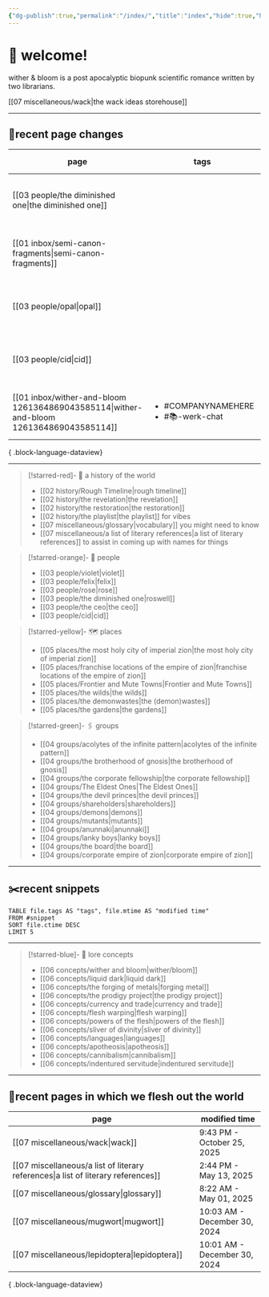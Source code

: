```yaml
---
{"dg-publish":true,"permalink":"/index/","title":"index","hide":true,"hideInGraph":true,"tags":["gardenEntry"],"created":"2024-08-07T09:02:57.000-05:00","updated":"2025-10-26T23:34:32.120-05:00"}
---
```


# 🥀 welcome!
wither & bloom is a post apocalyptic biopunk scientific romance written by two librarians.

[[07 miscellaneous/wack\|the wack ideas storehouse]]

---
## 📌recent page changes
| page                                                                                       | tags                                                     | modified time               |
| ------------------------------------------------------------------------------------------ | -------------------------------------------------------- | --------------------------- |
| [[03 people/the diminished one\|the diminished one]]                                    | <ul></ul>                                                | 7:06 AM - October 30, 2025  |
| [[01 inbox/semi-canon-fragments\|semi-canon-fragments]]                                 | <ul></ul>                                                | 4:02 PM - October 27, 2025  |
| [[03 people/opal\|opal]]                                                                | <ul></ul>                                                | 3:44 PM - October 27, 2025  |
| [[03 people/cid\|cid]]                                                                  | <ul></ul>                                                | 3:40 PM - October 27, 2025  |
| [[01 inbox/wither-and-bloom 1261364869043585114\|wither-and-bloom 1261364869043585114]] | <ul><li>#COMPANYNAMEHERE</li><li>#📚-werk-chat</li></ul> | 12:53 PM - October 27, 2025 |

{ .block-language-dataview}

---
>[!starred-red]- 🏰 a history of the world
> - [[02 history/Rough Timeline\|rough timeline]]
>- [[02 history/the revelation\|the revelation]]
>- [[02 history/the restoration\|the restoration]]
>- [[02 history/the playlist\|the playlist]] for vibes
>- [[07 miscellaneous/glossary\|vocabulary]] you might need to know
>- [[07 miscellaneous/a list of literary references\|a list of literary references]] to assist in coming up with names for things

>[!starred-orange]- 👫 people
>- [[03 people/violet\|violet]]
>- [[03 people/felix\|felix]]
>- [[03 people/rose\|rose]]
>- [[03 people/the diminished one\|roswell]]
>- [[03 people/the ceo\|the ceo]]
>- [[03 people/cid\|cid]]

>[!starred-yellow]- 🗺️ places
>- [[05 places/the most holy city of imperial zion\|the most holy city of imperial zion]]
>- [[05 places/franchise locations of the empire of zion\|franchise locations of the empire of zion]]
>- [[05 places/Frontier and Mute Towns\|Frontier and Mute Towns]]
>- [[05 places/the wilds\|the wilds]]
>- [[05 places/the demonwastes\|the (demon)wastes]]
>- [[05 places/the gardens\|the gardens]]

>[!starred-green]- 🖇️ groups
> - [[04 groups/acolytes of the infinite pattern\|acolytes of the infinite pattern]]
>- [[04 groups/the brotherhood of gnosis\|the brotherhood of gnosis]]
>- [[04 groups/the corporate fellowship\|the corporate fellowship]]
>- [[04 groups/The Eldest Ones\|The Eldest Ones]]
>- [[04 groups/the devil princes\|the devil princes]]
>- [[04 groups/shareholders\|shareholders]]
>- [[04 groups/demons\|demons]]
>- [[04 groups/mutants\|mutants]]
>- [[04 groups/anunnaki\|anunnaki]]
>- [[04 groups/lanky boys\|lanky boys]]
>- [[04 groups/the board\|the board]]
>- [[04 groups/corporate empire of zion\|corporate empire of zion]]

---
## ✂️recent snippets
``` dataview
TABLE file.tags AS "tags", file.mtime AS "modified time"
FROM #snippet
SORT file.ctime DESC
LIMIT 5 
```
---
>[!starred-blue]- 📖 lore concepts
>- [[06 concepts/wither and bloom\|wither/bloom]]
>- [[06 concepts/liquid dark\|liquid dark]]
>- [[06 concepts/the forging of metals\|forging metal]]
>- [[06 concepts/the prodigy project\|the prodigy project]]
>- [[06 concepts/currency and trade\|currency and trade]]
>- [[06 concepts/flesh warping\|flesh warping]]
>- [[06 concepts/powers of the flesh\|powers of the flesh]]
>- [[06 concepts/sliver of divinity\|sliver of divinity]]
>- [[06 concepts/languages\|languages]]
>- [[06 concepts/apotheosis\|apotheosis]]
>- [[06 concepts/cannibalism\|cannibalism]]
>- [[06 concepts/indentured servitude\|indentured servitude]]

---
##  📌recent pages in which we flesh out the world
| page                                                                                 | modified time                |
| ------------------------------------------------------------------------------------ | ---------------------------- |
| [[07 miscellaneous/wack\|wack]]                                                   | 9:43 PM - October 25, 2025   |
| [[07 miscellaneous/a list of literary references\|a list of literary references]] | 2:44 PM - May 13, 2025       |
| [[07 miscellaneous/glossary\|glossary]]                                           | 8:22 AM - May 01, 2025       |
| [[07 miscellaneous/mugwort\|mugwort]]                                             | 10:03 AM - December 30, 2024 |
| [[07 miscellaneous/lepidoptera\|lepidoptera]]                                     | 10:01 AM - December 30, 2024 |

{ .block-language-dataview}
